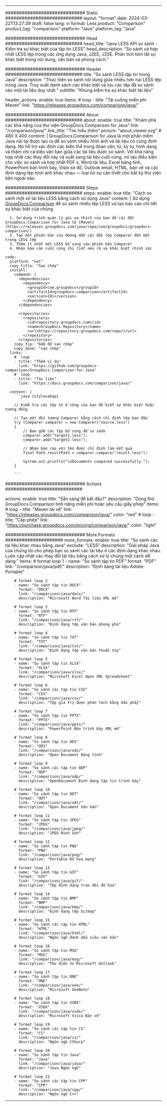 
---
############################# Static ############################
layout: "format"
date:  2024-03-22T13:27:39
draft: false
lang: vi
format: Less
product: "Comparison"
product_tag: "comparison"
platform: "Java"
platform_tag: "java"

############################# Head ############################
head_title: "Java LESS API so sánh - Kiểm tra sự khác biệt của tập tin LESS"
head_description: "So sánh và hợp nhất LESS tệp trong các ứng dụng Java, J2EE, J2SE. Phân tích tóm tắt sự khác biệt trong nội dung, văn bản và phong cách."

############################# Header ############################
title: "So sánh LESS tập tin trong Java" 
description: "Thực hiện so sánh nội dung giữa nhiều hơn hai LESS tệp trong Java. Truy xuất danh sách các khác biệt và lưu các tệp đã so sánh vào một tài liệu duy nhất."
subtitle: "Khung kiểm tra sự khác biệt tài liệu" 

header_actions:
  enable: true
  items:
    #  loop
    - title: "Tải xuống miễn phí Maven"
      link: "https://releases.groupdocs.com/comparison/java/"
      
############################# About ############################
about:
    enable: true
    title: "Khám phá các khả năng của thư viện GroupDocs.Comparison for Java"
    link: "/comparison/java/"
    link_title: "Tìm hiểu thêm"
    picture: "about_viewer.svg" # 480 X 400
    content: |
       GroupDocs.Comparison for Java là một phần mềm Java nội tại được tạo ra để so sánh nhiều hình ảnh và tài liệu có cùng định dạng. Nó hỗ trợ xác định các biến thể trong đoạn văn, từ, ký tự, hình dạng và thậm chí cả kiểu văn bản giữa các tài liệu được so sánh. Với khả năng hợp nhất các thay đổi này và xuất sang tài liệu cuối cùng, nó tạo điều kiện cho việc so sánh và hợp nhất PDF s, Word tài liệu, Excel bảng tính, PowerPoint bản trình bày, Visio sơ đồ, Outlook email, HTML, bản vẽ và các định dạng tệp hình ảnh khác nhau — loại bỏ sự cần thiết cho bất kỳ thư viện bên ngoài nào.

############################# Steps ############################
steps:
    enable: true
    title: "Cách so sánh một số tài liệu LESS bằng cách sử dụng Java"
    content: |
      Sử dụng [GroupDocs.Comparison](https://products.groupdocs.com/comparison/java/) để so sánh nhiều tệp LESS và tạo báo cáo chi tiết sự khác biệt của chúng
      
      1. Sử dụng trình quản lý gói ưa thích của bạn để cài đặt GroupDocs.Comparison for Java từ [Maven](https://releases.groupdocs.com/java/repo/com/groupdocs/groupdocs-comparison/)
      2. Tạo một phiên bản của đường dẫn cài đặt lớp Comparer đến một trong LESS tệp
      3. Thêm ít nhất một LESS bổ sung vào phiên bản Comparer
      4. Nhận báo cáo cuối cùng chi tiết nêu rõ sự khác biệt chính xác
   
    code:
      platform: "net"
      copy_title: "Sao chép"
      install:
        command: |
          <dependencies>
            <dependency>
              <groupId>com.groupdocs</groupId>
              <artifactId>groupdocs-comparison</artifactId>
              <version>{0}</version>
            </dependency>
          </dependencies>

          <repositories>
            <repository>
              <id>repository.groupdocs.com</id>
              <name>GroupDocs Repository</name>
              <url>https://repository.groupdocs.com/repo/</url>
            </repository>
          </repositories>
        copy_tip: "bấm để sao chép"
        copy_done: "sao chép"
      links:
        #  loop
        - title: "Thêm ví dụ"
          link: "https://github.com/groupdocs-comparison/GroupDocs.Comparison-for-Java"
        #  loop
        - title: "Tài liệu"
          link: "https://docs.groupdocs.com/comparison/java/"
          
      content: |
        ```java {style=abap}

        // Kiểm tra các tệp từ ổ cứng của bạn để biết sự khác biệt hoặc tương đồng

        // Tạo một đối tượng Comparer bằng cách chỉ định tệp ban đầu
        try (Comparer comparer = new Comparer("source.less") 
        {
            // Bao gồm các tệp bổ sung để so sánh
        	comparer.add("target1.less");
            comparer.add("target2.less");

            // Nhận báo cáo với tên được chỉ định làm kết quả
            final Path resultPath = comparer.compare("result.less"); 

            System.out.println("\nDocuments compared successfully.");
        }
        
        ```            

############################# Actions ############################

actions:
  enable: true
  title: "Sẵn sàng để bắt đầu?"
  description: "Dùng thử GroupDocs.Comparison tính năng miễn phí hoặc yêu cầu giấy phép"
  items:
    #  loop
    - title: "Maven tải về"
      link: "https://releases.groupdocs.com/comparison/java/"
      color: "red"
        #  loop
    - title: "Cấp phép"
      link: "https://purchase.groupdocs.com/pricing/comparison/java/"
      color: "light"


############################# More Formats #####################
more_formats:
    enable: true
    title: "So sánh các tài liệu khác nhau bằng Java"
    exclude: "LESS"
    description: "Giải pháp Java của chúng tôi cho phép bạn so sánh các tài liệu ở các định dạng khác nhau. Luôn cập nhật các thay đổi tài liệu bằng cách xử lý chúng một cách dễ dàng."
    items: 
        # format loop 1
        - name: "So sánh tập tin PDF"
          format: "PDF"
          link: "/comparison/java/pdf/"
          description: "Định dạng tài liệu Adobe Portable"

        # format loop 2
        - name: "So sánh tập tin DOCX"
          format: "DOCX"
          link: "/comparison/java/docx/"
          description: "Microsoft Word Tài liệu XML mở"

        # format loop 3
        - name: "So sánh tập tin RTF"
          format: "RTF"
          link: "/comparison/java/rtf/"
          description: "Định dạng tệp văn bản phong phú"

        # format loop 4
        - name: "So sánh tập tin TXT"
          format: "TXT"
          link: "/comparison/java/txt/"
          description: "Định dạng tệp văn bản thuần túy"

        # format loop 5
        - name: "So sánh tập tin XLSX"
          format: "XLSX"
          link: "/comparison/java/xlsx/"
          description: "Microsoft Excel Open XML Spreadsheet"

        # format loop 6
        - name: "So sánh các tập tin CSV"
          format: "CSV"
          link: "/comparison/java/csv/"
          description: "Tệp giá trị được phân tách bằng dấu phẩy"

        # format loop 7
        - name: "So sánh tập tin PPTX"
          format: "PPTX"
          link: "/comparison/java/pptx/"
          description: "PowerPoint Bản trình bày XML mở"

        # format loop 8
        - name: "So sánh tập tin ODS"
          format: "ODS"
          link: "/comparison/java/ods/"
          description: "Open Document Bảng tính"

        # format loop 9
        - name: "So sánh các tập tin ODP"
          format: "ODP"
          link: "/comparison/java/odp/"
          description: "OpenDocument Định dạng tập tin trình bày"

        # format loop 10
        - name: "So sánh tập tin ODT"
          format: "ODT"
          link: "/comparison/java/odt/"
          description: "Open Document Văn bản"

        # format loop 11
        - name: "So sánh tập tin JPEG"
          format: "JPEG"
          link: "/comparison/java/jpeg/"
          description: "JPEG Hình ảnh"

        # format loop 12
        - name: "So sánh tập tin PNG"
          format: "PNG"
          link: "/comparison/java/png/"
          description: "Portable Đồ họa mạng"

        # format loop 13
        - name: "So sánh tập tin GIF"
          format: "GIF"
          link: "/comparison/java/gif/"
          description: "Tệp định dạng trao đổi đồ họa"

        # format loop 14
        - name: "So sánh tập tin BMP"
          format: "BMP"
          link: "/comparison/java/bmp/"
          description: "Định dạng tệp bitmap"

        # format loop 15
        - name: "So sánh các tập tin HTML"
          format: "HTML"
          link: "/comparison/java/html/"
          description: "Ngôn ngữ đánh dấu siêu văn bản"

        # format loop 16
        - name: "So sánh tập tin MSG"
          format: "MSG"
          link: "/comparison/java/msg/"
          description: "Thư điện tử Microsoft Outlook"

        # format loop 17
        - name: "So sánh tập tin ONE"
          format: "ONE"
          link: "/comparison/java/one/"
          description: "Microsoft OneNote"

        # format loop 18
        - name: "So sánh tập tin VSDX"
          format: "VSDX"
          link: "/comparison/java/vsdx/"
          description: "Microsoft Visio Bản vẽ"

        # format loop 19
        - name: "So sánh các tập tin CS"
          format: "CS"
          link: "/comparison/java/cs/"
          description: "Ngôn ngữ CSharp"

        # format loop 20
        - name: "So sánh tập tin Java"
          format: "Java"
          link: "/comparison/java/java/"
          description: "Java Ngôn ngữ"
          
        # format loop 21
        - name: "So sánh các tập tin CPP"
          format: "CPP"
          link: "/comparison/java/cpp/"
          description: "Ngôn ngữ C++"
---